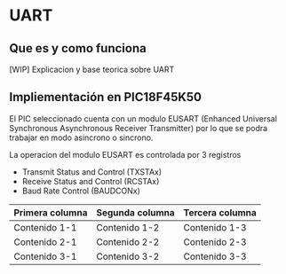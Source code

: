 # UART  

## Que es y como funciona  

[WIP] Explicacion y base teorica sobre UART

## Impliementación en PIC18F45K50  

El PIC seleccionado cuenta con un modulo EUSART (Enhanced Universal Synchronous Asynchronous Receiver Transmitter) por lo que se podra trabajar en modo asincrono o sincrono.

La operacion del modulo EUSART es controlada por 3 registros  

- Transmit Status and Control (TXSTAx)
- Receive Status and Control (RCSTAx)
- Baud Rate Control (BAUDCONx)

| Primera columna | Segunda columna | Tercera columna |
| -- | -- | -- |
| Contenido 1-1 | Contenido 1-2 | Contenido 1-3 |
| Contenido 2-1 | Contenido 2-2 | Contenido 2-3 |
| Contenido 3-1 | Contenido 3-2 | Contenido 3-3 |
